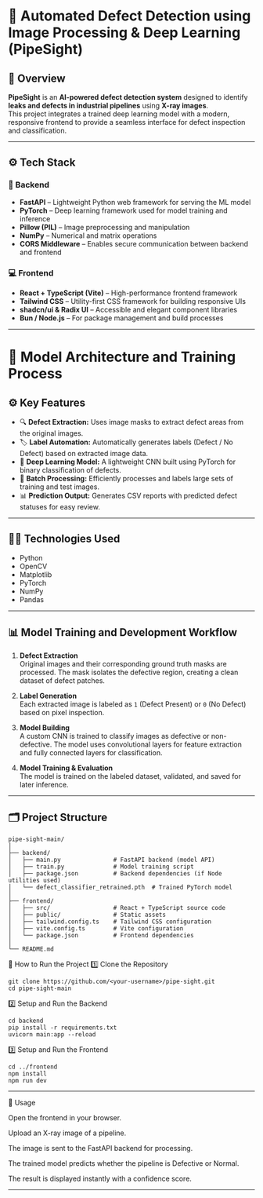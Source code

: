# 🧠 Automated Defect Detection using Image Processing & Deep Learning (PipeSight)

## 📖 Overview
**PipeSight** is an **AI-powered defect detection system** designed to identify **leaks and defects in industrial pipelines** using **X-ray images**.  
This project integrates a trained deep learning model with a modern, responsive frontend to provide a seamless interface for defect inspection and classification.

---

## ⚙️ Tech Stack

### 🧩 Backend
- **FastAPI** – Lightweight Python web framework for serving the ML model  
- **PyTorch** – Deep learning framework used for model training and inference  
- **Pillow (PIL)** – Image preprocessing and manipulation  
- **NumPy** – Numerical and matrix operations  
- **CORS Middleware** – Enables secure communication between backend and frontend  

### 💻 Frontend
- **React + TypeScript (Vite)** – High-performance frontend framework  
- **Tailwind CSS** – Utility-first CSS framework for building responsive UIs  
- **shadcn/ui & Radix UI** – Accessible and elegant component libraries  
- **Bun / Node.js** – For package management and build processes  

---
# 🔬 Model Architecture and Training Process

## ⚙️ **Key Features**
- 🔍 **Defect Extraction:** Uses image masks to extract defect areas from the original images.
- 🏷️ **Label Automation:** Automatically generates labels (Defect / No Defect) based on extracted image data.
- 🤖 **Deep Learning Model:** A lightweight CNN built using PyTorch for binary classification of defects.
- 💾 **Batch Processing:** Efficiently processes and labels large sets of training and test images.
- 📊 **Prediction Output:** Generates CSV reports with predicted defect statuses for easy review.

---

## 🧑‍💻 **Technologies Used**
- Python
- OpenCV
- Matplotlib
- PyTorch
- NumPy
- Pandas

---

## 📊 **Model Training and Development Workflow**

1. **Defect Extraction**  
   Original images and their corresponding ground truth masks are processed. The mask isolates the defective region, creating a clean dataset of defect patches.

2. **Label Generation**  
   Each extracted image is labeled as `1` (Defect Present) or `0` (No Defect) based on pixel inspection.

3. **Model Building**  
   A custom CNN is trained to classify images as defective or non-defective. The model uses convolutional layers for feature extraction and fully connected layers for classification.

4. **Model Training & Evaluation**  
   The model is trained on the labeled dataset, validated, and saved for later inference.

---

## 🗂️ Project Structure

```plaintext
pipe-sight-main/
│
├── backend/                  
│   ├── main.py               # FastAPI backend (model API)
│   ├── train.py              # Model training script
│   ├── package.json          # Backend dependencies (if Node utilities used)
│   └── defect_classifier_retrained.pth  # Trained PyTorch model
│
├── frontend/                 
│   ├── src/                  # React + TypeScript source code
│   ├── public/               # Static assets
│   ├── tailwind.config.ts    # Tailwind CSS configuration
│   ├── vite.config.ts        # Vite configuration
│   └── package.json          # Frontend dependencies
│
└── README.md
```
🚀 How to Run the Project
1️⃣ Clone the Repository
```plaintext
git clone https://github.com/<your-username>/pipe-sight.git
cd pipe-sight-main
```
2️⃣ Setup and Run the Backend
```plaintext
cd backend
pip install -r requirements.txt
uvicorn main:app --reload
```

3️⃣ Setup and Run the Frontend
```plaintext
cd ../frontend
npm install
npm run dev
```
---

🧪 Usage

Open the frontend in your browser.

Upload an X-ray image of a pipeline.

The image is sent to the FastAPI backend for processing.

The trained model predicts whether the pipeline is Defective or Normal.

The result is displayed instantly with a confidence score.

---
